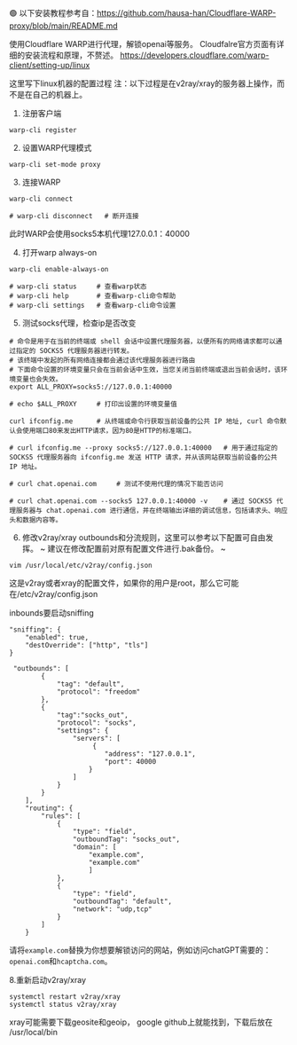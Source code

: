 🟢 以下安装教程参考自：https://github.com/hausa-han/Cloudflare-WARP-proxy/blob/main/README.md


使用Cloudflare WARP进行代理，解锁openai等服务。
Cloudfalre官方页面有详细的安装流程和原理，不赘述。
https://developers.cloudflare.com/warp-client/setting-up/linux

这里写下linux机器的配置过程
注：以下过程是在v2ray/xray的服务器上操作，而不是在自己的机器上。

1. 注册客户端
```
warp-cli register
```

2. 设置WARP代理模式
```
warp-cli set-mode proxy
```

3. 连接WARP
```
warp-cli connect
 
# warp-cli disconnect   # 断开连接
```
此时WARP会使用socks5本机代理127.0.0.1：40000

4. 打开warp always-on
```
warp-cli enable-always-on
 
# warp-cli status     # 查看warp状态
# warp-cli help       # 查看warp-cli命令帮助
# warp-cli settings   # 查看warp-cli命令设置
```

5. 测试socks代理，检查ip是否改变
```
# 命令是用于在当前的终端或 shell 会话中设置代理服务器，以便所有的网络请求都可以通过指定的 SOCKS5 代理服务器进行转发。
# 该终端中发起的所有网络连接都会通过该代理服务器进行路由
# 下面命令设置的环境变量只会在当前会话中生效，当您关闭当前终端或退出当前会话时，该环境变量也会失效。
export ALL_PROXY=socks5://127.0.0.1:40000   
 
# echo $ALL_PROXY     # 打印出设置的环境变量值
 
curl ifconfig.me      # 从终端或命令行获取当前设备的公共 IP 地址, curl 命令默认会使用端口80来发出HTTP请求，因为80是HTTP的标准端口。
 
# curl ifconfig.me --proxy socks5://127.0.0.1:40000   # 用于通过指定的 SOCKS5 代理服务器向 ifconfig.me 发送 HTTP 请求，并从该网站获取当前设备的公共 IP 地址。
 
# curl chat.openai.com     # 测试不使用代理的情况下能否访问
 
# curl chat.openai.com --socks5 127.0.0.1:40000 -v    # 通过 SOCKS5 代理服务器与 chat.openai.com 进行通信，并在终端输出详细的调试信息，包括请求头、响应头和数据内容等。
```

6. 修改v2ray/xray outbounds和分流规则，这里可以参考以下配置可自由发挥。
~ 建议在修改配置前对原有配置文件进行.bak备份。 ~
```
vim /usr/local/etc/v2ray/config.json
```
这是v2ray或者xray的配置文件，如果你的用户是root，那么它可能在/etc/v2ray/config.json

inbounds要启动sniffing
```
"sniffing": {
    "enabled": true,
    "destOverride": ["http", "tls"]
}
```
```
 "outbounds": [
        {
            "tag": "default",
            "protocol": "freedom"
        },
        {
            "tag":"socks_out",
            "protocol": "socks",
            "settings": {
                "servers": [
                     {
                        "address": "127.0.0.1",
                        "port": 40000
                    }
                ]
            }
        }
    ],
    "routing": {
        "rules": [
            {
                "type": "field",
                "outboundTag": "socks_out",
                "domain": [
                    "example.com",
                    "example.com"
                    ]
            },
            {
                "type": "field",
                "outboundTag": "default",
                "network": "udp,tcp"
            }
        ]
    }
```
请将`example.com`替换为你想要解锁访问的网站，例如访问chatGPT需要的：`openai.com`和`hcaptcha.com`。


8.重新启动v2ray/xray
```
systemctl restart v2ray/xray
systemctl status v2ray/xray
```
xray可能需要下载geosite和geoip，
google github上就能找到，下载后放在 /usr/local/bin
